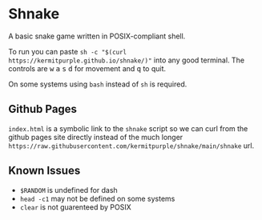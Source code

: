 # Shnake

A basic snake game written in POSIX-compliant shell.

To run you can paste `sh -c "$(curl https://kermitpurple.github.io/shnake/)"` into any good terminal.
The controls are
<kbd>w</kbd>
<kbd>a</kbd>
<kbd>s</kbd>
<kbd>d</kbd>
for movement and
<kbd>q</kbd>
to quit.

On some systems using `bash` instead of `sh` is required.

## Github Pages

`index.html` is a symbolic link to the `shnake` script so we can curl from the github pages site directly
instead of the much longer `https://raw.githubusercontent.com/kermitpurple/shnake/main/shnake` url.

## Known Issues

- `$RANDOM` is undefined for dash
- `head -c1` may not be defined on some systems
- `clear` is not guarenteed by POSIX
